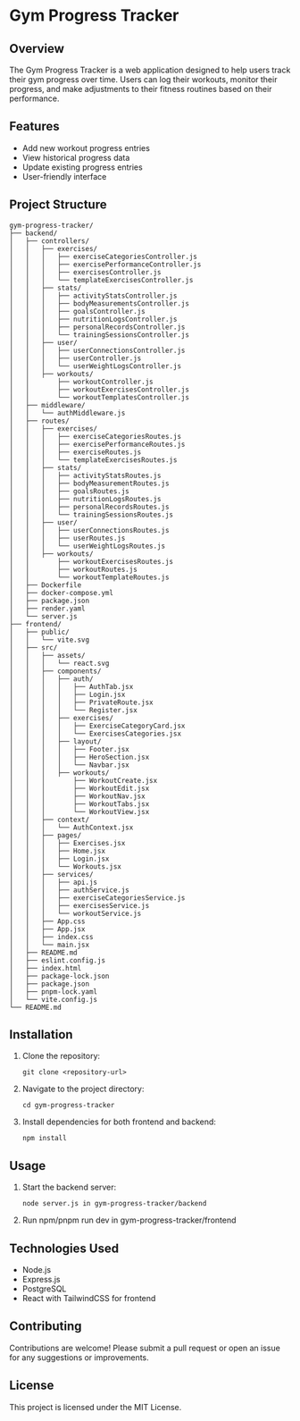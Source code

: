 # Gym Progress Tracker

## Overview
The Gym Progress Tracker is a web application designed to help users track their gym progress over time. Users can log their workouts, monitor their progress, and make adjustments to their fitness routines based on their performance.

## Features
- Add new workout progress entries
- View historical progress data
- Update existing progress entries
- User-friendly interface

## Project Structure
```
gym-progress-tracker/
├── backend/
│   ├── controllers/
│   │   ├── exercises/
│   │   │   ├── exerciseCategoriesController.js
│   │   │   ├── exercisePerformanceController.js
│   │   │   ├── exercisesController.js
│   │   │   └── templateExercisesController.js
│   │   ├── stats/
│   │   │   ├── activityStatsController.js
│   │   │   ├── bodyMeasurementsController.js
│   │   │   ├── goalsController.js
│   │   │   ├── nutritionLogsController.js
│   │   │   ├── personalRecordsController.js
│   │   │   └── trainingSessionsController.js
│   │   ├── user/
│   │   │   ├── userConnectionsController.js
│   │   │   ├── userController.js
│   │   │   └── userWeightLogsController.js
│   │   ├── workouts/
│   │       ├── workoutController.js
│   │       ├── workoutExercisesController.js
│   │       └── workoutTemplatesController.js
│   ├── middleware/
│   │   └── authMiddleware.js
│   ├── routes/
│   │   ├── exercises/
│   │   │   ├── exerciseCategoriesRoutes.js
│   │   │   ├── exercisePerformanceRoutes.js
│   │   │   ├── exerciseRoutes.js
│   │   │   └── templateExercisesRoutes.js
│   │   ├── stats/
│   │   │   ├── activityStatsRoutes.js
│   │   │   ├── bodyMeasurementRoutes.js
│   │   │   ├── goalsRoutes.js
│   │   │   ├── nutritionLogsRoutes.js
│   │   │   ├── personalRecordsRoutes.js
│   │   │   └── trainingSessionsRoutes.js
│   │   ├── user/
│   │   │   ├── userConnectionsRoutes.js
│   │   │   ├── userRoutes.js
│   │   │   └── userWeightLogsRoutes.js
│   │   ├── workouts/
│   │       ├── workoutExercisesRoutes.js
│   │       ├── workoutRoutes.js
│   │       └── workoutTemplateRoutes.js
│   ├── Dockerfile
│   ├── docker-compose.yml
│   ├── package.json
│   ├── render.yaml
│   └── server.js
├── frontend/
│   ├── public/
│   │   └── vite.svg
│   ├── src/
│   │   ├── assets/
│   │   │   └── react.svg
│   │   ├── components/
│   │   │   ├── auth/
│   │   │   │   ├── AuthTab.jsx
│   │   │   │   ├── Login.jsx
│   │   │   │   ├── PrivateRoute.jsx
│   │   │   │   └── Register.jsx
│   │   │   ├── exercises/
│   │   │   │   ├── ExerciseCategoryCard.jsx
│   │   │   │   └── ExercisesCategories.jsx
│   │   │   ├── layout/
│   │   │   │   ├── Footer.jsx
│   │   │   │   ├── HeroSection.jsx
│   │   │   │   └── Navbar.jsx
│   │   │   ├── workouts/
│   │   │       ├── WorkoutCreate.jsx
│   │   │       ├── WorkoutEdit.jsx
│   │   │       ├── WorkoutNav.jsx
│   │   │       ├── WorkoutTabs.jsx
│   │   │       └── WorkoutView.jsx
│   │   ├── context/
│   │   │   └── AuthContext.jsx
│   │   ├── pages/
│   │   │   ├── Exercises.jsx
│   │   │   ├── Home.jsx
│   │   │   ├── Login.jsx
│   │   │   └── Workouts.jsx
│   │   ├── services/
│   │   │   ├── api.js
│   │   │   ├── authService.js
│   │   │   ├── exerciseCategoriesService.js
│   │   │   ├── exercisesService.js
│   │   │   └── workoutService.js
│   │   ├── App.css
│   │   ├── App.jsx
│   │   ├── index.css
│   │   └── main.jsx
│   ├── README.md
│   ├── eslint.config.js
│   ├── index.html
│   ├── package-lock.json
│   ├── package.json
│   ├── pnpm-lock.yaml
│   └── vite.config.js
└── README.md

```

## Installation
1. Clone the repository:
   ```
   git clone <repository-url>
   ```
2. Navigate to the project directory:
   ```
   cd gym-progress-tracker
   ```
3. Install dependencies for both frontend and backend:
   ```
   npm install
   ```

## Usage
1. Start the backend server:
   ```
   node server.js in gym-progress-tracker/backend
   ```
2. Run npm/pnpm run dev in gym-progress-tracker/frontend

## Technologies Used
- Node.js
- Express.js
- PostgreSQL
- React with TailwindCSS for frontend

## Contributing
Contributions are welcome! Please submit a pull request or open an issue for any suggestions or improvements.

## License
This project is licensed under the MIT License.
